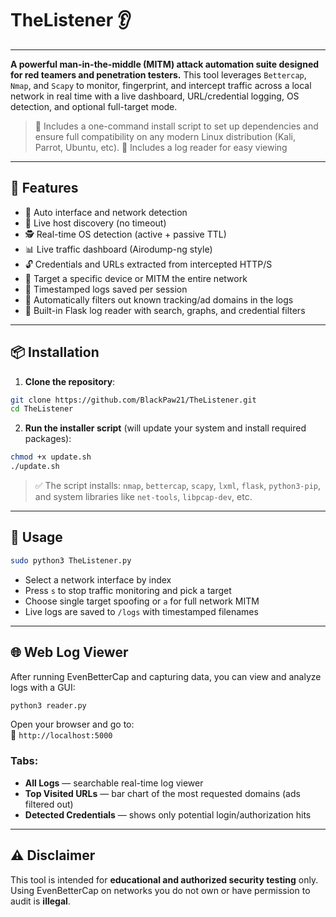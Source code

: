 # TheListener 👂
---

**A powerful man-in-the-middle (MITM) attack automation suite designed for red teamers and penetration testers.**
This tool leverages `Bettercap`, `Nmap`, and `Scapy` to monitor, fingerprint, and intercept traffic across a local network in real time with a live dashboard, URL/credential logging, OS detection, and optional full-target mode.

> 🔧 Includes a one-command install script to set up dependencies and ensure full compatibility on any modern Linux distribution (Kali, Parrot, Ubuntu, etc).
> 📃 Includes a log reader for easy viewing

---

## 🚀 Features

- 📡 Auto interface and network detection
- 🧭 Live host discovery (no timeout)
- 🕵️ Real-time OS detection (active + passive TTL)
- 📊 Live traffic dashboard (Airodump-ng style)
- 🔓 Credentials and URLs extracted from intercepted HTTP/S
- 🎯 Target a specific device or MITM the entire network
- 🧾 Timestamped logs saved per session
- 🧠 Automatically filters out known tracking/ad domains in the logs
- 📁 Built-in Flask log reader with search, graphs, and credential filters

---

## 📦 Installation

1. **Clone the repository**:

```bash
git clone https://github.com/BlackPaw21/TheListener.git
cd TheListener
```

2. **Run the installer script** (will update your system and install required packages):

```bash
chmod +x update.sh
./update.sh
```

> ✅ The script installs: `nmap`, `bettercap`, `scapy`, `lxml`, `flask`, `python3-pip`, and system libraries like `net-tools`, `libpcap-dev`, etc.

---

## 🧪 Usage

```bash
sudo python3 TheListener.py
```

- Select a network interface by index
- Press `s` to stop traffic monitoring and pick a target
- Choose single target spoofing or `a` for full network MITM
- Live logs are saved to `/logs` with timestamped filenames

---

## 🌐 Web Log Viewer

After running EvenBetterCap and capturing data, you can view and analyze logs with a GUI:

```bash
python3 reader.py
```

Open your browser and go to:  
📍 `http://localhost:5000`

### Tabs:
- **All Logs** — searchable real-time log viewer  
- **Top Visited URLs** — bar chart of the most requested domains (ads filtered out)  
- **Detected Credentials** — shows only potential login/authorization hits  

---


## ⚠️ Disclaimer

This tool is intended for **educational and authorized security testing** only.  
Using EvenBetterCap on networks you do not own or have permission to audit is **illegal**.
